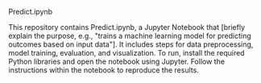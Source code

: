 Predict.ipynb

This repository contains Predict.ipynb, a Jupyter Notebook that [briefly explain the purpose, e.g., "trains a machine learning model for predicting outcomes based on input data"]. 
It includes steps for data preprocessing, model training, evaluation, and visualization. 
To run, install the required Python libraries and open the notebook using Jupyter. 
Follow the instructions within the notebook to reproduce the results.
